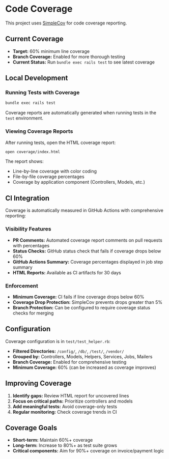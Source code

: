 # Code Coverage

This project uses [SimpleCov](https://github.com/simplecov-ruby/simplecov) for code coverage reporting.

## Current Coverage

- **Target:** 60% minimum line coverage
- **Branch Coverage:** Enabled for more thorough testing
- **Current Status:** Run `bundle exec rails test` to see latest coverage

## Local Development

### Running Tests with Coverage

```bash
bundle exec rails test
```

Coverage reports are automatically generated when running tests in the `test` environment.

### Viewing Coverage Reports

After running tests, open the HTML coverage report:

```bash
open coverage/index.html
```

The report shows:
- Line-by-line coverage with color coding
- File-by-file coverage percentages
- Coverage by application component (Controllers, Models, etc.)

## CI Integration

Coverage is automatically measured in GitHub Actions with comprehensive reporting:

### Visibility Features
- **PR Comments:** Automated coverage report comments on pull requests with percentages
- **Status Checks:** GitHub status check that fails if coverage drops below 60%
- **GitHub Actions Summary:** Coverage percentages displayed in job step summary
- **HTML Reports:** Available as CI artifacts for 30 days

### Enforcement
- **Minimum Coverage:** CI fails if line coverage drops below 60%
- **Coverage Drop Protection:** SimpleCov prevents drops greater than 5%
- **Branch Protection:** Can be configured to require coverage status checks for merging

## Configuration

Coverage configuration is in `test/test_helper.rb`:

- **Filtered Directories:** `/config/`, `/db/`, `/test/`, `/vendor/`
- **Grouped by:** Controllers, Models, Helpers, Services, Jobs, Mailers
- **Branch Coverage:** Enabled for comprehensive testing
- **Minimum Coverage:** 60% (can be increased as coverage improves)

## Improving Coverage

1. **Identify gaps:** Review HTML report for uncovered lines
2. **Focus on critical paths:** Prioritize controllers and models
3. **Add meaningful tests:** Avoid coverage-only tests
4. **Regular monitoring:** Check coverage trends in CI

## Coverage Goals

- **Short-term:** Maintain 60%+ coverage
- **Long-term:** Increase to 80%+ as test suite grows
- **Critical components:** Aim for 90%+ coverage on invoice/payment logic